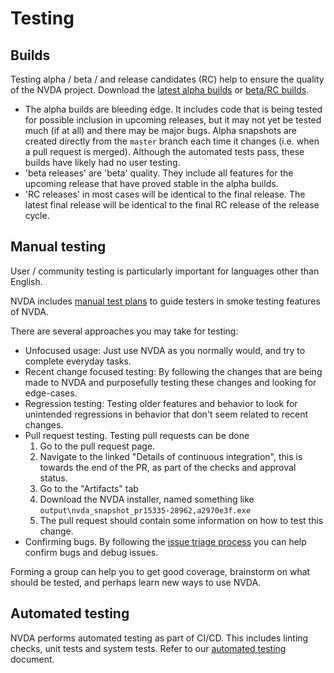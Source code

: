 # Testing

## Builds

Testing alpha / beta / and release candidates (RC) help to ensure the quality of the NVDA project.
Download the [latest alpha builds](https://download.nvaccess.org/snapshots/alpha) or [beta/RC builds](https://download.nvaccess.org/snapshots/beta/).

* The alpha builds are bleeding edge.
It includes code that is being tested for possible inclusion in upcoming releases, but it may not yet be tested much (if at all) and there may be major bugs.
Alpha snapshots are created directly from the `master` branch each time it changes (i.e. when a pull request is merged).
Although the automated tests pass, these builds have likely had no user testing.
* 'beta releases' are 'beta' quality. They include all features for the upcoming release that have proved stable in the alpha builds.
* 'RC releases' in most cases will be identical to the final release.
The latest final release will be identical to the final RC release of the release cycle.

## Manual testing
User / community testing is particularly important for languages other than English.

NVDA includes [manual test plans](../../tests/manual/README.md) to guide testers in smoke testing features of NVDA.

There are several approaches you may take for testing:
- Unfocused usage: Just use NVDA as you normally would, and try to complete everyday tasks.
- Recent change focused testing: By following the changes that are being made to NVDA and purposefully testing these changes and looking for edge-cases.
- Regression testing: Testing older features and behavior to look for unintended regressions in behavior that don't seem related to recent changes.
- Pull request testing.
Testing pull requests can be done
	1. Go to the pull request page.
	1. Navigate to the linked "Details of continuous integration", this is towards the end of the PR, as part of the checks and approval status.
	1. Go to the "Artifacts" tab
	1. Download the NVDA installer, named something like `output\nvda_snapshot_pr15335-28962,a2970e3f.exe`
	1. The pull request should contain some information on how to test this change.
- Confirming bugs.
By following the [issue triage process](../issues/triage.md) you can help confirm bugs and debug issues.

Forming a group can help you to get good coverage, brainstorm on what should be tested, and perhaps learn new ways to use NVDA.

## Automated testing

NVDA performs automated testing as part of CI/CD.
This includes linting checks, unit tests and system tests.
Refer to our [automated testing](./automated.md) document.
